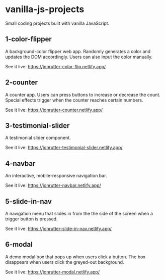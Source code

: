 # vanilla-js-projects
 Small coding projects built with vanilla JavaScript.

## 1-color-flipper

A background-color flipper web app. Randomly generates a color and updates the DOM accordingly. Users can also input the color manually.

See it live: https://jonrutter-color-flip.netlify.app/

## 2-counter

A counter app. Users can press buttons to increase or decrease the count. Special effects trigger when the counter reaches certain numbers.

See it live: https://jonrutter-counter.netlify.app/

## 3-testimonial-slider

A testimonial slider component.

See it live: https://jonrutter-testimonial-slider.netlify.app/

## 4-navbar

An interactive, mobile-responsive navigation bar.

See it live: https://jonrutter-navbar.netlify.app/

## 5-slide-in-nav

A navigation menu that slides in from the the side of the screen when a trigger button is pressed.

See it live: https://jonrutter-slide-in-nav.netlify.app/

## 6-modal

A demo modal box that pops up when users click a button. The box disappears when users click the greyed-out background.

See it live: https://jonrutter-modal.netlify.app/

